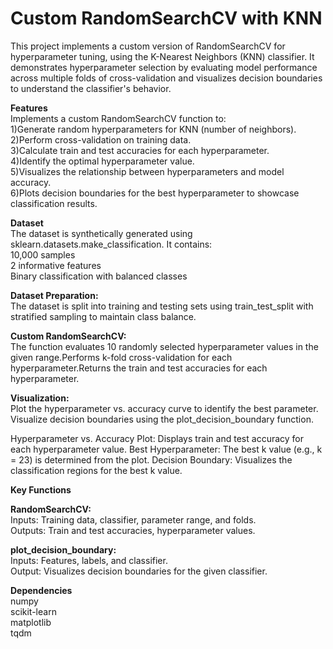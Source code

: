 # Custom RandomSearchCV with KNN
This project implements a custom version of RandomSearchCV for hyperparameter tuning, using the K-Nearest Neighbors (KNN) classifier. It demonstrates hyperparameter selection by evaluating model performance across multiple folds of cross-validation and visualizes decision boundaries to understand the classifier's behavior.

<b>Features</b><br>
Implements a custom RandomSearchCV function to:<br>
  1)Generate random hyperparameters for KNN (number of neighbors).<br>
  2)Perform cross-validation on training data.<br>
  3)Calculate train and test accuracies for each hyperparameter.<br>
  4)Identify the optimal hyperparameter value.<br>
  5)Visualizes the relationship between hyperparameters and model accuracy.<br>
  6)Plots decision boundaries for the best hyperparameter to showcase classification results.



<b>Dataset</b><br>
The dataset is synthetically generated using sklearn.datasets.make_classification. It contains:<br>
	                  10,000 samples<br>
	                  2 informative features<br>
	                  Binary classification with balanced classes


<b>Dataset Preparation:</b><br>
The dataset is split into training and testing sets using train_test_split with stratified sampling to maintain class balance.

<b>Custom RandomSearchCV:</b><br>
  The function evaluates 10 randomly selected hyperparameter values in the given range.Performs k-fold cross-validation for each hyperparameter.Returns the train and test accuracies for each hyperparameter.

<b>Visualization:</b><br>
  Plot the hyperparameter vs. accuracy curve to identify the best parameter.
  Visualize decision boundaries using the plot_decision_boundary function.

Hyperparameter vs. Accuracy Plot: Displays train and test accuracy for each hyperparameter value.
Best Hyperparameter: The best k value (e.g., k = 23) is determined from the plot.
Decision Boundary: Visualizes the classification regions for the best k value.

<b>Key Functions</b><br>

<b>RandomSearchCV:</b><br>
Inputs: Training data, classifier, parameter range, and folds.<br>
Outputs: Train and test accuracies, hyperparameter values.


<b>plot_decision_boundary:</b><br>
Inputs: Features, labels, and classifier.<br>
Output: Visualizes decision boundaries for the given classifier.


<b>Dependencies</b><br>
numpy<br>
scikit-learn<br>
matplotlib<br>
tqdm

